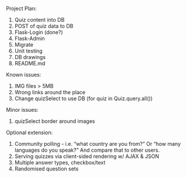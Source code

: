 Project Plan:
1. Quiz content into DB
2. POST of quiz data to DB
3. Flask-Login (done?)
4. Flask-Admin
5. Migrate
6. Unit testing
7. DB drawings
8. README.md

Known issues:
1. IMG files > 5MB
2. Wrong links around the place
3. Change quizSelect to use DB (for quiz in Quiz.query.all())

Minor issues:
1. quizSelect border around images

Optional extension:
1. Community polling - i.e. “what country are you from?” Or “how many languages do you speak?” And compare that to other users.
2. Serving quizzes via client-sided rendering w/ AJAX & JSON
3. Multiple answer types, checkbox/text
4. Randomised question sets